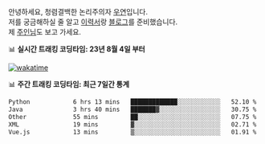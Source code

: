 안녕하세요, 청렴결백한 논리주의자 [우연](https://dev-wooyeon.github.io/quiz-app/)입니다.  
저를 궁금해하실 줄 알고 [이력서](https://ieunune.notion.site/d836ecc9172144d4b39f185b89f16a62)랑 [블로그](https://notion-blog-ieunune.vercel.app)를 준비했습니다.  
제 [주인님](https://www.instagram.com/lovely_hiru_hari_s2/)도 보고 가세요.


📊 **실시간 트래킹 코딩타임: 23년 8월 4일 부터**  

[![wakatime](https://wakatime.com/badge/user/099dd627-fdab-4072-b87a-fa91c7a76d8d.svg?style=for-the-badge)](https://wakatime.com/@099dd627-fdab-4072-b87a-fa91c7a76d8d)

📊 **주간 트래킹 코딩타임: 최근 7일간 통계**

<!--START_SECTION:waka-->

```txt
Python            6 hrs 13 mins   █████████████░░░░░░░░░░░░   52.10 %
Java              3 hrs 40 mins   ███████▓░░░░░░░░░░░░░░░░░   30.75 %
Other             55 mins         ██░░░░░░░░░░░░░░░░░░░░░░░   07.75 %
XML               19 mins         ▓░░░░░░░░░░░░░░░░░░░░░░░░   02.71 %
Vue.js            13 mins         ▒░░░░░░░░░░░░░░░░░░░░░░░░   01.91 %
```

<!--END_SECTION:waka-->

<!-- ![](./profile-3d-contrib/profile-night-view.svg)-->
